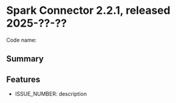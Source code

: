 # Spark Connector 2.2.1, released 2025-??-??

Code name:

## Summary

## Features

* ISSUE_NUMBER: description

